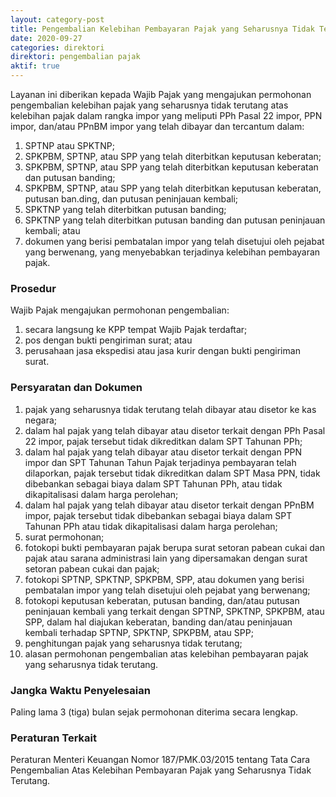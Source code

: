 ```yaml
---
layout: category-post
title: Pengembalian Kelebihan Pembayaran Pajak yang Seharusnya Tidak Terutang atas Kelebihan Pajak Dalam Rangka Impor
date: 2020-09-27
categories: direktori
direktori: pengembalian pajak
aktif: true
---
```

Layanan ini diberikan kepada Wajib Pajak yang mengajukan permohonan pengembalian kelebihan pajak yang seharusnya tidak terutang atas kelebihan pajak dalam rangka impor yang meliputi PPh Pasal 22 impor, PPN impor, dan/atau PPnBM impor yang telah dibayar dan tercantum dalam:
1. SPTNP atau SPKTNP;
2. SPKPBM, SPTNP, atau SPP yang telah diterbitkan keputusan keberatan;
3. SPKPBM, SPTNP, atau SPP yang telah diterbitkan keputusan keberatan dan putusan banding;
4. SPKPBM, SPTNP, atau SPP yang telah diterbitkan keputusan keberatan, putusan ban.ding, dan putusan peninjauan kembali;
5. SPKTNP yang telah diterbitkan putusan banding;
6. SPKTNP yang telah diterbitkan putusan banding dan putusan peninjauan kembali; atau
7. dokumen yang berisi pembatalan impor yang telah disetujui oleh pejabat yang berwenang, yang menyebabkan terjadinya kelebihan pembayaran pajak.

### Prosedur
Wajib Pajak mengajukan permohonan pengembalian:
1. secara langsung ke KPP tempat Wajib Pajak terdaftar;
2. pos dengan bukti pengiriman surat; atau
3. perusahaan jasa ekspedisi atau jasa kurir dengan bukti pengiriman surat.

### Persyaratan dan Dokumen
1. pajak yang seharusnya tidak terutang telah dibayar atau disetor ke kas negara;
2. dalam hal pajak yang telah dibayar atau disetor terkait dengan PPh Pasal 22 impor, pajak tersebut tidak dikreditkan dalam SPT Tahunan PPh;
3. dalam hal pajak yang telah dibayar atau disetor terkait dengan PPN impor dan SPT Tahunan Tahun Pajak terjadinya pembayaran telah dilaporkan, pajak tersebut tidak dikreditkan dalam SPT Masa PPN, tidak dibebankan sebagai biaya dalam SPT Tahunan PPh, atau tidak dikapitalisasi dalam harga perolehan;
4. dalam hal pajak yang telah dibayar atau disetor terkait dengan PPnBM impor, pajak tersebut tidak dibebankan sebagai biaya dalam SPT Tahunan PPh atau tidak dikapitalisasi dalam harga perolehan;
5. surat permohonan;
6. fotokopi bukti pembayaran pajak berupa surat setoran pabean cukai dan pajak atau sarana administrasi lain yang dipersamakan dengan surat setoran pabean cukai dan pajak;
7. fotokopi SPTNP, SPKTNP, SPKPBM, SPP, atau dokumen yang berisi pembatalan impor yang telah disetujui oleh pejabat yang berwenang;
8. fotokopi keputusan keberatan, putusan banding, dan/atau putusan peninjauan kembali yang terkait dengan SPTNP, SPKTNP, SPKPBM, atau SPP, dalam hal diajukan keberatan, banding dan/atau peninjauan kembali terhadap SPTNP, SPKTNP, SPKPBM, atau SPP;
9. penghitungan pajak yang seharusnya tidak terutang;
10. alasan permohonan pengembalian atas kelebihan pembayaran pajak yang seharusnya tidak terutang.

### Jangka Waktu Penyelesaian
Paling lama 3 (tiga) bulan sejak permohonan diterima secara lengkap. 

### Peraturan Terkait
Peraturan Menteri Keuangan Nomor 187/PMK.03/2015 tentang Tata Cara Pengembalian Atas Kelebihan Pembayaran Pajak yang Seharusnya Tidak Terutang.
